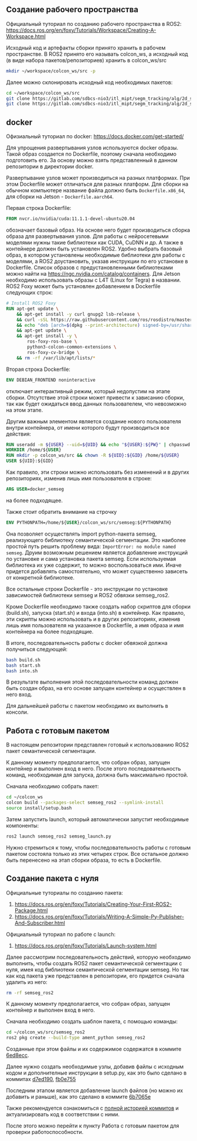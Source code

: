 ## Создание рабочего пространства

Официальный туториал по созданию рабочего пространства в ROS2: https://docs.ros.org/en/foxy/Tutorials/Workspace/Creating-A-Workspace.html

Исходный код и артефакты сборки принято хранить в рабочем пространстве. В ROS2 принято его называть colcon_ws, а исходный код (в виде набора пакетов/репозиториев) хранить в colcon_ws/src
```bash
mkdir ~/workspace/colcon_ws/src -p
```

Далее можно склонировать исходный код необходимых пакетов:
```bash
cd ~/workspace/colcon_ws/src
git clone https://gitlab.com/sdbcs-nio3/itl_mipt/segm_tracking/alg/2d_segmentation/semseg.git
git clone https://gitlab.com/sdbcs-nio3/itl_mipt/segm_tracking/alg/2d_segmentation/semseg_ros2.git
```


## docker

Офизиальный туториал по docker: https://docs.docker.com/get-started/

Для упрощения развертывания узлов используются docker образы. Такой образ создается по Dockerfile, поэтому сначала необходимо подготовить его. За основу можно взять представленный в данном репозитории в директории docker.

Развертывание узлов может производиться на разных платформах. При этом Dockerfile может отличаться для разных платформ. Для сборки на обычном компьютере название файла должно быть `Dockerfile.x86_64`, для сборки на Jetson - `Dockerfile.aarch64`.

Первая строка Dockerfile:
```dockerfile
FROM nvcr.io/nvidia/cuda:11.1.1-devel-ubuntu20.04
```
обозначает базовый образ. На основе него будет производиться сборка образа для развертывания узлов. Для работы с нейросетевыми моделями нужны такие библиотеки как CUDA, CuDNN и др. А также в контейнере должен быть установлен ROS2. Удобно выбрать базовый образ, в котором установлены необходимые библиотеки для работы с моделями, а ROS2 доустановить, указав инструкции по его установке в Dockerfile. Список образов с предустановленными библиотеками можно найти на https://ngc.nvidia.com/catalog/containers. Для Jetson необходимо использовать образы с L4T (Linux for Tegra) в названии. ROS2 Foxy может быть установлен добавлением в Dockerfile следующих строк:
```dockerfile
# Install ROS2 Foxy
RUN apt-get update \
    && apt-get install -y curl gnupg2 lsb-release \
    && curl -sSL https://raw.githubusercontent.com/ros/rosdistro/master/ros.key  -o /usr/share/keyrings/ros-archive-keyring.gpg \
    && echo "deb [arch=$(dpkg --print-architecture) signed-by=/usr/share/keyrings/ros-archive-keyring.gpg] http://packages.ros.org/ros2/ubuntu $(lsb_release -cs) main" | tee /etc/apt/sources.list.d/ros2.list > /dev/null \
    && apt-get update \
    && apt-get install -y \
        ros-foxy-ros-base \
        python3-colcon-common-extensions \
        ros-foxy-cv-bridge \
    && rm -rf /var/lib/apt/lists/*
```

Вторая строка Dockerfile:
```dockerfile
ENV DEBIAN_FRONTEND noninteractive
```
отключает интерактивный режим, который недопустим на этапе сборки. Отсутствие этой строки может привести к зависанию сборки, так как будет ожидаться ввод данных пользователем, что невозможно на этом этапе.

Другим важным элементом является создание нового пользователя внутри контейнера, от имени которого будут производиться все действия:
```dockerfile
RUN useradd -m ${USER} --uid=${UID} && echo "${USER}:${PW}" | chpasswd && adduser ${USER} sudo
WORKDIR /home/${USER}
RUN mkdir -p colcon_ws/src && chown -R ${UID}:${GID} /home/${USER}
USER ${UID}:${GID}
```
Как правило, эти строки можно использовать без изменений и в других репозиториях, изменив лишь имя пользователя в строке:
```dockerfile
ARG USER=docker_semseg
```
на более подходящее.

Также стоит обратить внимание на строчку
```dockerfile
ENV PYTHONPATH=/home/${USER}/colcon_ws/src/semseg:${PYTHONPATH}
```
Она позволяет осуществлять import python-пакета semseg, реализующего библиотеку семантической сегментации. Это наиболее простой путь решить проблему вида: `ImportError: no module named semseg`. Друим возможным решением является добавление инструкций по установке и сама установка пакета semseg. Если используемая библиотека их уже содержит, то можно воспользоваться ими. Иначе придется добавлять самостоятельно, что может существенно зависеть от конкретной библиотеке.

Все остальные строки Dockerfile - это инструкции по установке зависимостей библиотеки semseg и ROS2 обвязки semseg_ros2.

Кроме Dockerfile необходимо также создать набор скриптов для сборки (build.sh), запуска (start.sh) и входа (into.sh) в контейнер. Как правило, эти скрипты можно использовать и в других репозиториях, изменив лишь имя пользователя на указанное в Dockerfile, а имя образа и имя контейнера на более подходящие.

В итоге, последовательность работы с docker обвязкой должна получиться следующей:
```bash
bash build.sh
bash start.sh
bash into.sh
```
В результате выполнения этой последовательности команд должен быть создан образ, на его основе запущен контейнер и осуществлен в него вход.

Для дальнейшей работы с пакетом необходимо их выполнить в консоли.


## Работа с готовым пакетом

В настоящем репозитории представлен готовый к использованию ROS2 пакет семантической сегментации. 

К данному моменту предполагается, что собран образ, запущен контейнер и выполнен вход в него. После этого последовательность команд, необходимая для запуска, должна быть максимально простой. 

Сначала необходимо собрать пакет:
```bash
cd ~/colcon_ws
colcon build --packages-select semseg_ros2 --symlink-install
source install/setup.bash
```
Затем запустить launch, который автоматически запустит необходимые компоненты:
```bash
ros2 launch semseg_ros2 semseg_launch.py
```

Нужно стремиться к тому, чтобы последовательность работы с готовым пакетом состояла только из этих четырех строк. Все остальное должно быть перенесено на этап сборки образа, то есть в Dockerfile.


## Создание пакета с нуля

Официальные туториалы по созданию пакета: 
1. https://docs.ros.org/en/foxy/Tutorials/Creating-Your-First-ROS2-Package.html
2. https://docs.ros.org/en/foxy/Tutorials/Writing-A-Simple-Py-Publisher-And-Subscriber.html

Официальный туториал по работе с launch: 
1. https://docs.ros.org/en/foxy/Tutorials/Launch-system.html

Далее рассмотрим последовательность действий, которую необходимо выполнить, чтобы создать ROS2 пакет семантической сегментации с нуля, имея код библиотеки семантической сегментации semseg. Но так как код пакета уже представлен в репозитории, его придется сначала удалить из него:
```bash
rm -rf semseg_ros2
```

К данному моменту предполагается, что собран образ, запущен контейнер и выполнен вход в него.

Сначала необходимо создать шаблон пакета, с помощью команды:
```bash
cd ~/colcon_ws/src/semseg_ros2
ros2 pkg create --build-type ament_python semseg_ros2
```
Созданные при этом файлы и их содержимое содержатся в коммите [6ed8ecc](https://github.com/cds-mipt/semseg_ros2/commit/6ed8ecc26626bef38057118f6b533087c3097aab).

Далее нужно создать необходимые узлы, добавив файлы с исходным кодом и дополнителные инструкции в setup.py, как это было сделано в коммитах [d7ed190](https://github.com/cds-mipt/semseg_ros2/commit/d7ed19003f89c39237be72f5cd3b1cf79d44a8e1), [fb0e755](https://github.com/cds-mipt/semseg_ros2/commit/fb0e755a15edddeabbbbaf296f97df7913209f18)

Последним этапом является добавление launch файлов (но можно их добавить и раньше), как это сделано в коммите [6b7065e](https://github.com/cds-mipt/semseg_ros2/commit/6b7065e7db682507177950f3601609f0c12d0156)

Также рекомендуется ознакомиться с [полной историей коммитов](https://gitlab.com/sdbcs-nio3/itl_mipt/segm_tracking/alg/2d_segmentation/semseg_ros2/-/commits/devel/) и актуализировать код в соответствии с ними.

После этого можно перейти к пункту Работа с готовым пакетом для проверки работоспособности.